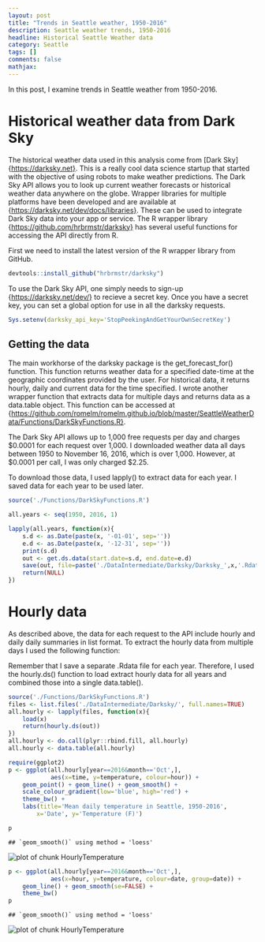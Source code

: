 ```yaml
---
layout: post
title: "Trends in Seattle weather, 1950-2016"
description: Seattle weather trends, 1950-2016
headline: Historical Seattle Weather data
category: Seattle
tags: []
comments: false
mathjax:
---
```


In this post, I examine trends in Seattle weather from 1950-2016.  

# Historical weather data from Dark Sky

The historical weather data used in this analysis come from
[Dark Sky]{https://darksky.net}. This is a really cool data science
startup that started with the objective of using robots to make
weather predictions.  The Dark Sky API allows you to look up current
weather forecasts or historical weather data anywhere on the
globe. Wrapper libraries for multiple platforms have been developed
and are available at {https://darksky.net/dev/docs/libraries}.  These
can be used to integrate Dark Sky data into your app or service.  The
R wrapper library {https://github.com/hrbrmstr/darksky} has several
useful functions for accessing the API directly from R.

First we need to install the latest version of the R wrapper library
from GitHub.


```r
devtools::install_github("hrbrmstr/darksky")
```

To use the Dark Sky API, one simply needs to sign-up
{https://darksky.net/dev/} to recieve a secret key. Once you have a
secret key, you can set a global option for use in all the darksky
requests.


```r
Sys.setenv(darksky_api_key='StopPeekingAndGetYourOwnSecretKey')
```




## Getting the data

The main workhorse of the darksky package is the get_forecast_for()
function.  This function returns weather data for a specified
date-time at the geographic coordinates provided by the user.  For
historical data, it returns hourly, daily and current data for the
time specified. I wrote another wrapper function that extracts data
for multiple days and returns data as a data.table object.  This
function can be accessed at
{https://github.com/romelm/romelm.github.io/blob/master/SeattleWeatherData/Functions/DarkSkyFunctions.R}.

The Dark Sky API allows up to 1,000 free requests per
day and charges $0.0001 for each request over 1,000.  I downloaded
weather data all days between 1950 to November 16, 2016, which is over
1,000.  However, at $0.0001 per call, I was only charged $2.25.

To download those data, I used lapply() to extract data for each year.
I saved data for each year to be used later.


```r
source('./Functions/DarkSkyFunctions.R')

all.years <- seq(1950, 2016, 1)

lapply(all.years, function(x){
    s.d <- as.Date(paste(x, '-01-01', sep=''))
    e.d <- as.Date(paste(x, '-12-31', sep=''))
    print(s.d)
    out <- get.ds.data(start.date=s.d, end.date=e.d)
    save(out, file=paste('./DataIntermediate/Darksky/Darksky_',x,'.Rdata', sep=''))
    return(NULL)
})
```

# Hourly data

As described above, the data for each request to the API include
hourly and daily daily summaries in list format.  To extract the
hourly data from multiple days I used the following function:

Remember that I save a separate .Rdata file for each year.  Therefore,
I used the hourly.ds() function to load extract hourly data for all
years and combined those into a single data.table().


```r
source('./Functions/DarkSkyFunctions.R')
files <- list.files('./DataIntermediate/Darksky/', full.names=TRUE)
all.hourly <- lapply(files, function(x){
    load(x)
    return(hourly.ds(out))
})
all.hourly <- do.call(plyr::rbind.fill, all.hourly)
all.hourly <- data.table(all.hourly)
```



```r
require(ggplot2)
p <- ggplot(all.hourly[year==2016&month=='Oct',],
            aes(x=time, y=temperature, colour=hour)) +
    geom_point() + geom_line() + geom_smooth() +
    scale_colour_gradient(low='blue', high='red') +
    theme_bw() +
    labs(title='Mean daily temperature in Seattle, 1950-2016',
        x='Date', y='Temperature (F)')

p
```

```
## `geom_smooth()` using method = 'loess'
```

![plot of chunk HourlyTemperature](/SeattleWeatherData-figures/HourlyTemperature-1.png)

```r
p <- ggplot(all.hourly[year==2016&month=='Oct',],
            aes(x=hour, y=temperature, colour=date, group=date)) +
    geom_line() + geom_smooth(se=FALSE) +
    theme_bw()
p
```

```
## `geom_smooth()` using method = 'loess'
```

![plot of chunk HourlyTemperature](/SeattleWeatherData-figures/HourlyTemperature-2.png)


